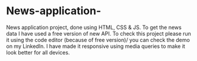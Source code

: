 # News-application-
News application project, done using HTML, CSS &amp; JS. To get the news data I have used a free version of new API. To check this project please run it using the code editor (because of free version)/ you can check the demo on my LinkedIn. I have made it responsive using media queries to make it look better for all devices.
